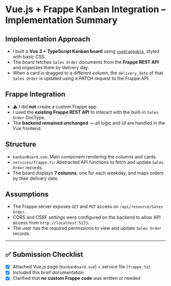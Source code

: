 # Vue.js + Frappe Kanban Integration – Implementation Summary

## Implementation Approach

- I built a **Vue 3 + TypeScript Kanban board** using [`vuedraggable`](https://github.com/SortableJS/vue.draggable.next), styled with basic CSS.
- The board fetches `Sales Order` documents from the **Frappe REST API** and organizes them by delivery day.
- When a card is dragged to a different column, the `delivery_date` of that `Sales Order` is updated using a PATCH request to the Frappe API.

## Frappe Integration

- ⚠️ I did **not** create a custom Frappe app.
- I used the **existing Frappe REST API** to interact with the built-in `Sales Order` DocType.
- The **backend remained unchanged** — all logic and UI are handled in the Vue frontend.

## Structure

- `KanbanBoard.vue`: Main component rendering the columns and cards.
- `services/frappe.ts`: Abstracted API functions to fetch and update `Sales Order` records.
- The board displays **7 columns**, one for each weekday, and maps orders by their delivery date.

## Assumptions

- The Frappe server exposes `GET` and `PUT` access on `/api/resource/Sales Order`.
- CORS and CSRF settings were configured on the backend to allow API access from `http://localhost:5173`.
- The user has the required permissions to view and update `Sales Order` records.

---

## ✅ Submission Checklist

- [x] Attached Vue.js page (`KanbanBoard.vue`) + service file (`frappe.ts`)
- [x] Included this brief documentation
- [x] Clarified that **no custom Frappe code** was written or needed
